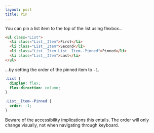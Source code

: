 ```yaml
---
layout: post
title: Pin
---
```


You can pin a list item to the top of the list using flexbox…

```html
<ul class="List">
  <li class="List__Item">First</li>
  <li class="List__Item">Second</li>
  <li class="List__Item List__Item--Pinned">Pinned</li>
  <li class="List__Item">Last</li>
</ul>
```

…by setting the order of the pinned item to `-1`.

```css
.List {
  display: flex;
  flex-direction: column;
}

.List__Item--Pinned {
  order: -1;
}
```

<p class="Message Message--Warning">
  Beware of the accessibility implications this entails. The order will only change visually, not when navigating through keyboard.
</p>
